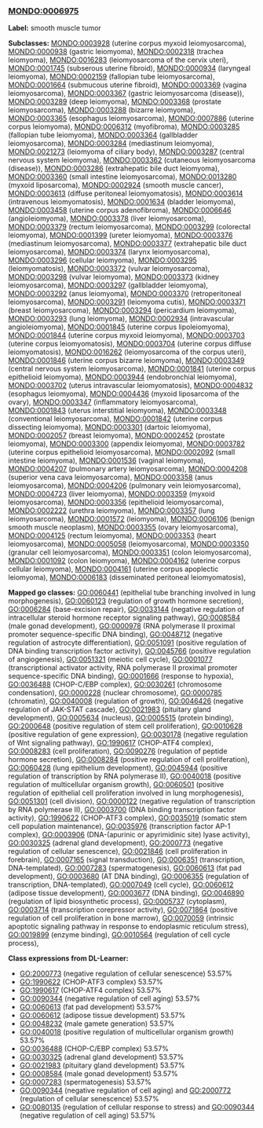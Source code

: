 
### [MONDO:0006975](http://purl.obolibrary.org/obo/MONDO_0006975)
**Label:** smooth muscle tumor

**Subclasses:** [MONDO:0003928](http://purl.obolibrary.org/obo/MONDO_0003928) (uterine corpus myxoid leiomyosarcoma), [MONDO:0000938](http://purl.obolibrary.org/obo/MONDO_0000938) (gastric leiomyoma), [MONDO:0002318](http://purl.obolibrary.org/obo/MONDO_0002318) (trachea leiomyoma), [MONDO:0016283](http://purl.obolibrary.org/obo/MONDO_0016283) (leiomyosarcoma of the cervix uteri), [MONDO:0001745](http://purl.obolibrary.org/obo/MONDO_0001745) (subserous uterine fibroid), [MONDO:0000934](http://purl.obolibrary.org/obo/MONDO_0000934) (laryngeal leiomyoma), [MONDO:0002159](http://purl.obolibrary.org/obo/MONDO_0002159) (fallopian tube leiomyosarcoma), [MONDO:0001664](http://purl.obolibrary.org/obo/MONDO_0001664) (submucous uterine fibroid), [MONDO:0003369](http://purl.obolibrary.org/obo/MONDO_0003369) (vagina leiomyosarcoma), [MONDO:0003367](http://purl.obolibrary.org/obo/MONDO_0003367) (gastric leiomyosarcoma (disease)), [MONDO:0003289](http://purl.obolibrary.org/obo/MONDO_0003289) (deep leiomyoma), [MONDO:0003368](http://purl.obolibrary.org/obo/MONDO_0003368) (prostate leiomyosarcoma), [MONDO:0003288](http://purl.obolibrary.org/obo/MONDO_0003288) (bizarre leiomyoma), [MONDO:0003365](http://purl.obolibrary.org/obo/MONDO_0003365) (esophagus leiomyosarcoma), [MONDO:0007886](http://purl.obolibrary.org/obo/MONDO_0007886) (uterine corpus leiomyoma), [MONDO:0006312](http://purl.obolibrary.org/obo/MONDO_0006312) (myofibroma), [MONDO:0003285](http://purl.obolibrary.org/obo/MONDO_0003285) (fallopian tube leiomyoma), [MONDO:0003364](http://purl.obolibrary.org/obo/MONDO_0003364) (gallbladder leiomyosarcoma), [MONDO:0003284](http://purl.obolibrary.org/obo/MONDO_0003284) (mediastinum leiomyoma), [MONDO:0021273](http://purl.obolibrary.org/obo/MONDO_0021273) (leiomyoma of ciliary body), [MONDO:0003287](http://purl.obolibrary.org/obo/MONDO_0003287) (central nervous system leiomyoma), [MONDO:0003362](http://purl.obolibrary.org/obo/MONDO_0003362) (cutaneous leiomyosarcoma (disease)), [MONDO:0003286](http://purl.obolibrary.org/obo/MONDO_0003286) (extrahepatic bile duct leiomyoma), [MONDO:0003360](http://purl.obolibrary.org/obo/MONDO_0003360) (small intestine leiomyosarcoma), [MONDO:0013280](http://purl.obolibrary.org/obo/MONDO_0013280) (myxoid liposarcoma), [MONDO:0002924](http://purl.obolibrary.org/obo/MONDO_0002924) (smooth muscle cancer), [MONDO:0003613](http://purl.obolibrary.org/obo/MONDO_0003613) (diffuse peritoneal leiomyomatosis), [MONDO:0003614](http://purl.obolibrary.org/obo/MONDO_0003614) (intravenous leiomyomatosis), [MONDO:0001634](http://purl.obolibrary.org/obo/MONDO_0001634) (bladder leiomyoma), [MONDO:0003458](http://purl.obolibrary.org/obo/MONDO_0003458) (uterine corpus adenofibroma), [MONDO:0006646](http://purl.obolibrary.org/obo/MONDO_0006646) (angioleiomyoma), [MONDO:0003378](http://purl.obolibrary.org/obo/MONDO_0003378) (liver leiomyosarcoma), [MONDO:0003379](http://purl.obolibrary.org/obo/MONDO_0003379) (rectum leiomyosarcoma), [MONDO:0003299](http://purl.obolibrary.org/obo/MONDO_0003299) (colorectal leiomyoma), [MONDO:0001399](http://purl.obolibrary.org/obo/MONDO_0001399) (ureter leiomyoma), [MONDO:0003376](http://purl.obolibrary.org/obo/MONDO_0003376) (mediastinum leiomyosarcoma), [MONDO:0003377](http://purl.obolibrary.org/obo/MONDO_0003377) (extrahepatic bile duct leiomyosarcoma), [MONDO:0003374](http://purl.obolibrary.org/obo/MONDO_0003374) (larynx leiomyosarcoma), [MONDO:0003296](http://purl.obolibrary.org/obo/MONDO_0003296) (cellular leiomyoma), [MONDO:0003295](http://purl.obolibrary.org/obo/MONDO_0003295) (leiomyomatosis), [MONDO:0003372](http://purl.obolibrary.org/obo/MONDO_0003372) (vulvar leiomyosarcoma), [MONDO:0003298](http://purl.obolibrary.org/obo/MONDO_0003298) (vulvar leiomyoma), [MONDO:0003373](http://purl.obolibrary.org/obo/MONDO_0003373) (kidney leiomyosarcoma), [MONDO:0003297](http://purl.obolibrary.org/obo/MONDO_0003297) (gallbladder leiomyoma), [MONDO:0003292](http://purl.obolibrary.org/obo/MONDO_0003292) (anus leiomyoma), [MONDO:0003370](http://purl.obolibrary.org/obo/MONDO_0003370) (retroperitoneal leiomyosarcoma), [MONDO:0003291](http://purl.obolibrary.org/obo/MONDO_0003291) (leiomyoma cutis), [MONDO:0003371](http://purl.obolibrary.org/obo/MONDO_0003371) (breast leiomyosarcoma), [MONDO:0003294](http://purl.obolibrary.org/obo/MONDO_0003294) (pericardium leiomyoma), [MONDO:0003293](http://purl.obolibrary.org/obo/MONDO_0003293) (lung leiomyoma), [MONDO:0002934](http://purl.obolibrary.org/obo/MONDO_0002934) (intravascular angioleiomyoma), [MONDO:0001845](http://purl.obolibrary.org/obo/MONDO_0001845) (uterine corpus lipoleiomyoma), [MONDO:0001844](http://purl.obolibrary.org/obo/MONDO_0001844) (uterine corpus myxoid leiomyoma), [MONDO:0003703](http://purl.obolibrary.org/obo/MONDO_0003703) (uterine corpus leiomyomatosis), [MONDO:0003704](http://purl.obolibrary.org/obo/MONDO_0003704) (uterine corpus diffuse leiomyomatosis), [MONDO:0016262](http://purl.obolibrary.org/obo/MONDO_0016262) (leiomyosarcoma of the corpus uteri), [MONDO:0001846](http://purl.obolibrary.org/obo/MONDO_0001846) (uterine corpus bizarre leiomyoma), [MONDO:0003349](http://purl.obolibrary.org/obo/MONDO_0003349) (central nervous system leiomyosarcoma), [MONDO:0001841](http://purl.obolibrary.org/obo/MONDO_0001841) (uterine corpus epithelioid leiomyoma), [MONDO:0003944](http://purl.obolibrary.org/obo/MONDO_0003944) (endobronchial leiomyoma), [MONDO:0003702](http://purl.obolibrary.org/obo/MONDO_0003702) (uterus intravascular leiomyomatosis), [MONDO:0004832](http://purl.obolibrary.org/obo/MONDO_0004832) (esophagus leiomyoma), [MONDO:0004436](http://purl.obolibrary.org/obo/MONDO_0004436) (myxoid liposarcoma of the ovary), [MONDO:0003347](http://purl.obolibrary.org/obo/MONDO_0003347) (inflammatory leiomyosarcoma), [MONDO:0001843](http://purl.obolibrary.org/obo/MONDO_0001843) (uterus interstitial leiomyoma), [MONDO:0003348](http://purl.obolibrary.org/obo/MONDO_0003348) (conventional leiomyosarcoma), [MONDO:0001842](http://purl.obolibrary.org/obo/MONDO_0001842) (uterine corpus dissecting leiomyoma), [MONDO:0003301](http://purl.obolibrary.org/obo/MONDO_0003301) (dartoic leiomyoma), [MONDO:0002057](http://purl.obolibrary.org/obo/MONDO_0002057) (breast leiomyoma), [MONDO:0002452](http://purl.obolibrary.org/obo/MONDO_0002452) (prostate leiomyoma), [MONDO:0003300](http://purl.obolibrary.org/obo/MONDO_0003300) (appendix leiomyoma), [MONDO:0003782](http://purl.obolibrary.org/obo/MONDO_0003782) (uterine corpus epithelioid leiomyosarcoma), [MONDO:0002092](http://purl.obolibrary.org/obo/MONDO_0002092) (small intestine leiomyoma), [MONDO:0001536](http://purl.obolibrary.org/obo/MONDO_0001536) (vaginal leiomyoma), [MONDO:0004207](http://purl.obolibrary.org/obo/MONDO_0004207) (pulmonary artery leiomyosarcoma), [MONDO:0004208](http://purl.obolibrary.org/obo/MONDO_0004208) (superior vena cava leiomyosarcoma), [MONDO:0003358](http://purl.obolibrary.org/obo/MONDO_0003358) (anus leiomyosarcoma), [MONDO:0004206](http://purl.obolibrary.org/obo/MONDO_0004206) (pulmonary vein leiomyosarcoma), [MONDO:0004723](http://purl.obolibrary.org/obo/MONDO_0004723) (liver leiomyoma), [MONDO:0003359](http://purl.obolibrary.org/obo/MONDO_0003359) (myxoid leiomyosarcoma), [MONDO:0003356](http://purl.obolibrary.org/obo/MONDO_0003356) (epithelioid leiomyosarcoma), [MONDO:0002222](http://purl.obolibrary.org/obo/MONDO_0002222) (urethra leiomyoma), [MONDO:0003357](http://purl.obolibrary.org/obo/MONDO_0003357) (lung leiomyosarcoma), [MONDO:0001572](http://purl.obolibrary.org/obo/MONDO_0001572) (leiomyoma), [MONDO:0006106](http://purl.obolibrary.org/obo/MONDO_0006106) (benign smooth muscle neoplasm), [MONDO:0003355](http://purl.obolibrary.org/obo/MONDO_0003355) (ovary leiomyosarcoma), [MONDO:0004125](http://purl.obolibrary.org/obo/MONDO_0004125) (rectum leiomyoma), [MONDO:0003353](http://purl.obolibrary.org/obo/MONDO_0003353) (heart leiomyosarcoma), [MONDO:0005058](http://purl.obolibrary.org/obo/MONDO_0005058) (leiomyosarcoma), [MONDO:0003350](http://purl.obolibrary.org/obo/MONDO_0003350) (granular cell leiomyosarcoma), [MONDO:0003351](http://purl.obolibrary.org/obo/MONDO_0003351) (colon leiomyosarcoma), [MONDO:0001092](http://purl.obolibrary.org/obo/MONDO_0001092) (colon leiomyoma), [MONDO:0004162](http://purl.obolibrary.org/obo/MONDO_0004162) (uterine corpus cellular leiomyoma), [MONDO:0004161](http://purl.obolibrary.org/obo/MONDO_0004161) (uterine corpus apoplectic leiomyoma), [MONDO:0006183](http://purl.obolibrary.org/obo/MONDO_0006183) (disseminated peritoneal leiomyomatosis), 

**Mapped go classes:** [GO:0060441](http://purl.obolibrary.org/obo/GO_0060441) (epithelial tube branching involved in lung morphogenesis), [GO:0060123](http://purl.obolibrary.org/obo/GO_0060123) (regulation of growth hormone secretion), [GO:0006284](http://purl.obolibrary.org/obo/GO_0006284) (base-excision repair), [GO:0033144](http://purl.obolibrary.org/obo/GO_0033144) (negative regulation of intracellular steroid hormone receptor signaling pathway), [GO:0008584](http://purl.obolibrary.org/obo/GO_0008584) (male gonad development), [GO:0000978](http://purl.obolibrary.org/obo/GO_0000978) (RNA polymerase II proximal promoter sequence-specific DNA binding), [GO:0048712](http://purl.obolibrary.org/obo/GO_0048712) (negative regulation of astrocyte differentiation), [GO:0051091](http://purl.obolibrary.org/obo/GO_0051091) (positive regulation of DNA binding transcription factor activity), [GO:0045766](http://purl.obolibrary.org/obo/GO_0045766) (positive regulation of angiogenesis), [GO:0051321](http://purl.obolibrary.org/obo/GO_0051321) (meiotic cell cycle), [GO:0001077](http://purl.obolibrary.org/obo/GO_0001077) (transcriptional activator activity, RNA polymerase II proximal promoter sequence-specific DNA binding), [GO:0001666](http://purl.obolibrary.org/obo/GO_0001666) (response to hypoxia), [GO:0036488](http://purl.obolibrary.org/obo/GO_0036488) (CHOP-C/EBP complex), [GO:0030261](http://purl.obolibrary.org/obo/GO_0030261) (chromosome condensation), [GO:0000228](http://purl.obolibrary.org/obo/GO_0000228) (nuclear chromosome), [GO:0000785](http://purl.obolibrary.org/obo/GO_0000785) (chromatin), [GO:0040008](http://purl.obolibrary.org/obo/GO_0040008) (regulation of growth), [GO:0046426](http://purl.obolibrary.org/obo/GO_0046426) (negative regulation of JAK-STAT cascade), [GO:0021983](http://purl.obolibrary.org/obo/GO_0021983) (pituitary gland development), [GO:0005634](http://purl.obolibrary.org/obo/GO_0005634) (nucleus), [GO:0005515](http://purl.obolibrary.org/obo/GO_0005515) (protein binding), [GO:2000648](http://purl.obolibrary.org/obo/GO_2000648) (positive regulation of stem cell proliferation), [GO:0010628](http://purl.obolibrary.org/obo/GO_0010628) (positive regulation of gene expression), [GO:0030178](http://purl.obolibrary.org/obo/GO_0030178) (negative regulation of Wnt signaling pathway), [GO:1990617](http://purl.obolibrary.org/obo/GO_1990617) (CHOP-ATF4 complex), [GO:0008283](http://purl.obolibrary.org/obo/GO_0008283) (cell proliferation), [GO:0090276](http://purl.obolibrary.org/obo/GO_0090276) (regulation of peptide hormone secretion), [GO:0008284](http://purl.obolibrary.org/obo/GO_0008284) (positive regulation of cell proliferation), [GO:0060428](http://purl.obolibrary.org/obo/GO_0060428) (lung epithelium development), [GO:0045944](http://purl.obolibrary.org/obo/GO_0045944) (positive regulation of transcription by RNA polymerase II), [GO:0040018](http://purl.obolibrary.org/obo/GO_0040018) (positive regulation of multicellular organism growth), [GO:0060501](http://purl.obolibrary.org/obo/GO_0060501) (positive regulation of epithelial cell proliferation involved in lung morphogenesis), [GO:0051301](http://purl.obolibrary.org/obo/GO_0051301) (cell division), [GO:0000122](http://purl.obolibrary.org/obo/GO_0000122) (negative regulation of transcription by RNA polymerase II), [GO:0003700](http://purl.obolibrary.org/obo/GO_0003700) (DNA binding transcription factor activity), [GO:1990622](http://purl.obolibrary.org/obo/GO_1990622) (CHOP-ATF3 complex), [GO:0035019](http://purl.obolibrary.org/obo/GO_0035019) (somatic stem cell population maintenance), [GO:0035976](http://purl.obolibrary.org/obo/GO_0035976) (transcription factor AP-1 complex), [GO:0003906](http://purl.obolibrary.org/obo/GO_0003906) (DNA-(apurinic or apyrimidinic site) lyase activity), [GO:0030325](http://purl.obolibrary.org/obo/GO_0030325) (adrenal gland development), [GO:2000773](http://purl.obolibrary.org/obo/GO_2000773) (negative regulation of cellular senescence), [GO:0021846](http://purl.obolibrary.org/obo/GO_0021846) (cell proliferation in forebrain), [GO:0007165](http://purl.obolibrary.org/obo/GO_0007165) (signal transduction), [GO:0006351](http://purl.obolibrary.org/obo/GO_0006351) (transcription, DNA-templated), [GO:0007283](http://purl.obolibrary.org/obo/GO_0007283) (spermatogenesis), [GO:0060613](http://purl.obolibrary.org/obo/GO_0060613) (fat pad development), [GO:0003680](http://purl.obolibrary.org/obo/GO_0003680) (AT DNA binding), [GO:0006355](http://purl.obolibrary.org/obo/GO_0006355) (regulation of transcription, DNA-templated), [GO:0007049](http://purl.obolibrary.org/obo/GO_0007049) (cell cycle), [GO:0060612](http://purl.obolibrary.org/obo/GO_0060612) (adipose tissue development), [GO:0003677](http://purl.obolibrary.org/obo/GO_0003677) (DNA binding), [GO:0046890](http://purl.obolibrary.org/obo/GO_0046890) (regulation of lipid biosynthetic process), [GO:0005737](http://purl.obolibrary.org/obo/GO_0005737) (cytoplasm), [GO:0003714](http://purl.obolibrary.org/obo/GO_0003714) (transcription corepressor activity), [GO:0071864](http://purl.obolibrary.org/obo/GO_0071864) (positive regulation of cell proliferation in bone marrow), [GO:0070059](http://purl.obolibrary.org/obo/GO_0070059) (intrinsic apoptotic signaling pathway in response to endoplasmic reticulum stress), [GO:0019899](http://purl.obolibrary.org/obo/GO_0019899) (enzyme binding), [GO:0010564](http://purl.obolibrary.org/obo/GO_0010564) (regulation of cell cycle process), 

**Class expressions from DL-Learner:**

- [GO:2000773](http://purl.obolibrary.org/obo/GO_2000773) (negative regulation of cellular senescence) 53.57%
- [GO:1990622](http://purl.obolibrary.org/obo/GO_1990622) (CHOP-ATF3 complex) 53.57%
- [GO:1990617](http://purl.obolibrary.org/obo/GO_1990617) (CHOP-ATF4 complex) 53.57%
- [GO:0090344](http://purl.obolibrary.org/obo/GO_0090344) (negative regulation of cell aging) 53.57%
- [GO:0060613](http://purl.obolibrary.org/obo/GO_0060613) (fat pad development) 53.57%
- [GO:0060612](http://purl.obolibrary.org/obo/GO_0060612) (adipose tissue development) 53.57%
- [GO:0048232](http://purl.obolibrary.org/obo/GO_0048232) (male gamete generation) 53.57%
- [GO:0040018](http://purl.obolibrary.org/obo/GO_0040018) (positive regulation of multicellular organism growth) 53.57%
- [GO:0036488](http://purl.obolibrary.org/obo/GO_0036488) (CHOP-C/EBP complex) 53.57%
- [GO:0030325](http://purl.obolibrary.org/obo/GO_0030325) (adrenal gland development) 53.57%
- [GO:0021983](http://purl.obolibrary.org/obo/GO_0021983) (pituitary gland development) 53.57%
- [GO:0008584](http://purl.obolibrary.org/obo/GO_0008584) (male gonad development) 53.57%
- [GO:0007283](http://purl.obolibrary.org/obo/GO_0007283) (spermatogenesis) 53.57%
- [GO:0090344](http://purl.obolibrary.org/obo/GO_0090344) (negative regulation of cell aging) and [GO:2000772](http://purl.obolibrary.org/obo/GO_2000772) (regulation of cellular senescence) 53.57%
- [GO:0080135](http://purl.obolibrary.org/obo/GO_0080135) (regulation of cellular response to stress) and [GO:0090344](http://purl.obolibrary.org/obo/GO_0090344) (negative regulation of cell aging) 53.57%


